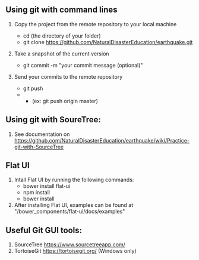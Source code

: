 ## Using git with command lines
1. Copy the project from the remote repository to your local machine
    - cd (the directory of your folder)
    - git clone https://github.com/NaturalDisasterEducation/earthquake.git

2. Take a snapshot of the current version
    - git commit -m "your commit message (optional)"
    
3. Send your commits to the remote repository
   - git push <remote> <branch>
   - - (ex: git push origin master)


## Using git with SoureTree:
1. See documentation on https://github.com/NaturalDisasterEducation/earthquake/wiki/Practice-git-with-SourceTree


## Flat UI
1. Intall Flat UI by running the following commands:
    - bower install flat-ui
    - npm install
    - bower install
2. After installing Flat UI, examples can be found at "/bower_components/flat-ui/docs/examples"


## Useful Git GUI tools:
1. SourceTree https://www.sourcetreeapp.com/
2. TortoiseGit https://tortoisegit.org/ (Windows only)


